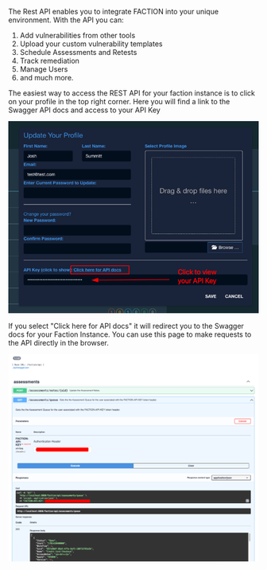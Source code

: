 The Rest API enables you to integrate FACTION into your unique environment. With the API you can:

1. Add vulnerabilities from other tools
2. Upload your custom vulnerability templates
3. Schedule Assessments and Retests
4. Track remediation 
5. Manage Users
6. and much more. 

The easiest way to access the REST API for your faction instance is to click on your profile in the top right corner. Here you will find a link to the Swagger API docs and access to your API Key

![](/files/Pasted%20image%2020240315011702.png)

If you select "Click here for API docs" it will redirect you to the Swagger docs for your Faction Instance. You can use this page to make requests to the API directly in the browser. 

![](/files/Pasted%20image%2020240315011936.png)